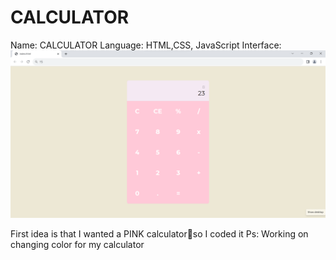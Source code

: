 # CALCULATOR

Name: CALCULATOR
Language: HTML,CSS, JavaScript
Interface:
<img src="Interface.png" alt="Pink Calculator">  


First idea is that I wanted a PINK calculator🤭so I coded it 
Ps: Working on changing color for my calculator  
